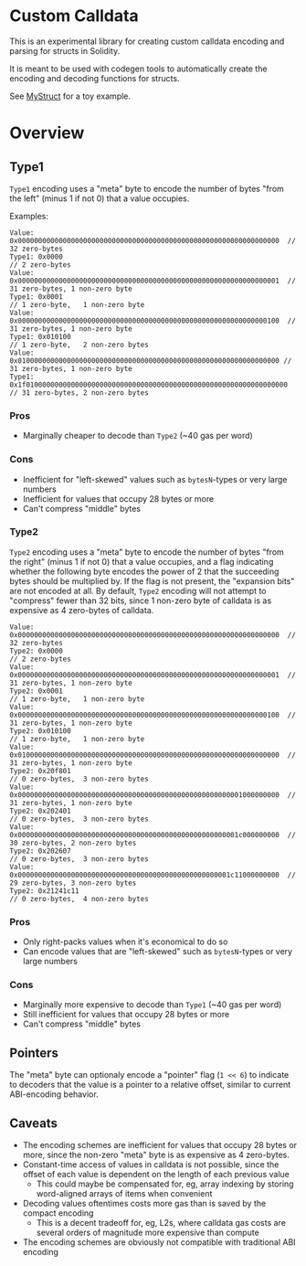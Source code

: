 # Custom Calldata

This is an experimental library for creating custom calldata encoding and parsing for structs in Solidity.

It is meant to be used with codegen tools to automatically create the encoding and decoding functions for structs.

See [MyStruct](src/lib/MyStruct.sol) for a toy example.

# Overview

## Type1

`Type1` encoding uses a "meta" byte to encode the number of bytes "from the left" (minus 1 if not 0) that a value occupies.

Examples:

```
Value: 0x0000000000000000000000000000000000000000000000000000000000000000  // 32 zero-bytes
Type1: 0x0000                                                              // 2 zero-bytes
Value: 0x0000000000000000000000000000000000000000000000000000000000000001  // 31 zero-bytes, 1 non-zero byte
Type1: 0x0001                                                              // 1 zero-byte,   1 non-zero byte
Value: 0x0000000000000000000000000000000000000000000000000000000000000100  // 31 zero-bytes, 1 non-zero byte
Type1: 0x010100                                                            // 1 zero-byte,   2 non-zero bytes
Value: 0x0100000000000000000000000000000000000000000000000000000000000000 // 31 zero-bytes, 1 non-zero byte
Type1: 0x1f0100000000000000000000000000000000000000000000000000000000000000 // 31 zero-bytes, 2 non-zero bytes
```

### Pros

- Marginally cheaper to decode than `Type2` (~40 gas per word)

### Cons

- Inefficient for "left-skewed" values such as `bytesN`-types or very large numbers
- Inefficient for values that occupy 28 bytes or more
- Can't compress "middle" bytes

### Type2

`Type2` encoding uses a "meta" byte to encode the number of bytes "from the right" (minus 1 if not 0) that a value occupies, and a flag indicating whether the following byte encodes the power of 2 that the succeeding bytes should be multiplied by. If the flag is not present, the "expansion bits" are not encoded at all.
By default, `Type2` encoding will not attempt to "compress" fewer than 32 bits, since 1 non-zero byte of calldata is as expensive as 4 zero-bytes of calldata.

```
Value: 0x0000000000000000000000000000000000000000000000000000000000000000  // 32 zero-bytes
Type2: 0x0000                                                              // 2 zero-bytes
Value: 0x0000000000000000000000000000000000000000000000000000000000000001  // 31 zero-bytes, 1 non-zero byte
Type2: 0x0001                                                              // 1 zero-byte,   1 non-zero byte
Value: 0x0000000000000000000000000000000000000000000000000000000000000100  // 31 zero-bytes, 1 non-zero byte
Type2: 0x010100                                                            // 1 zero-byte,   1 non-zero byte
Value: 0x0100000000000000000000000000000000000000000000000000000000000000  // 31 zero-bytes, 1 non-zero byte
Type2: 0x20f801                                                            // 0 zero-bytes,  3 non-zero bytes
Value: 0x0000000000000000000000000000000000000000000000000000001000000000  // 31 zero-bytes, 1 non-zero byte
Type2: 0x202401                                                            // 0 zero-bytes,  3 non-zero bytes
Value: 0x000000000000000000000000000000000000000000000000000001c000000000  // 30 zero-bytes, 2 non-zero bytes
Type2: 0x202607                                                            // 0 zero-bytes,  3 non-zero bytes
Value: 0x0000000000000000000000000000000000000000000000000001c11000000000  // 29 zero-bytes, 3 non-zero bytes
Type2: 0x21241c11                                                          // 0 zero-bytes,  4 non-zero bytes
```

### Pros

- Only right-packs values when it's economical to do so
- Can encode values that are "left-skewed" such as `bytesN`-types or very large numbers

### Cons

- Marginally more expensive to decode than `Type1` (~40 gas per word)
- Still inefficient for values that occupy 28 bytes or more
- Can't compress "middle" bytes

## Pointers

The "meta" byte can optionaly encode a "pointer" flag (`1 << 6`) to indicate to decoders that the value is a pointer to a relative offset, similar to current ABI-encoding behavior.

## Caveats

- The encoding schemes are inefficient for values that occupy 28 bytes or more, since the non-zero "meta" byte is as expensive as 4 zero-bytes.
- Constant-time access of values in calldata is not possible, since the offset of each value is dependent on the length of each previous value
  - This could maybe be compensated for, eg, array indexing by storing word-aligned arrays of items when convenient
- Decoding values oftentimes costs more gas than is saved by the compact encoding
  - This is a decent tradeoff for, eg, L2s, where calldata gas costs are several orders of magnitude more expensive than compute
- The encoding schemes are obviously not compatible with traditional ABI encoding

